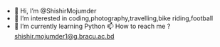 - 👋 Hi, I’m @ShishirMojumder
- 👀 I’m interested in coding,photography,travelling,bike riding,football 
- 🌱 I’m currently learning Python
 📫 How to reach me ? shishir.mojumder1@g.bracu.ac.bd

<!---
ShishirMojumder/ShishirMojumder is a ✨ special ✨ repository because its `README.md` (this file) appears on your GitHub profile.
You can click the Preview link to take a look at your changes.
--->
